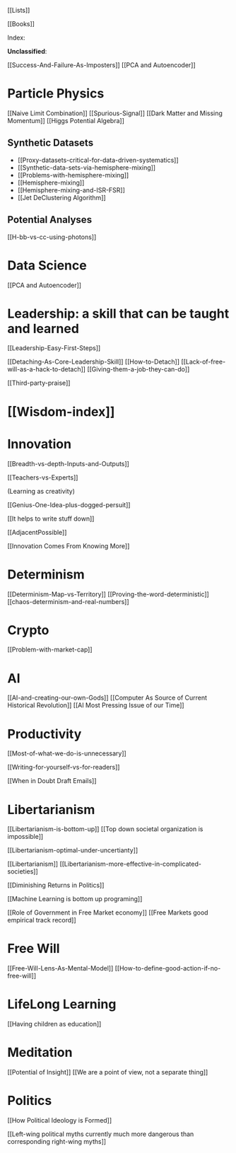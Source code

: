 	

[[Lists]]

[[Books]]

Index:

**Unclassified**:

[[Success-And-Failure-As-Imposters]]
[[PCA and Autoencoder]]


# Particle Physics

[[Naive Limit Combination]]
[[Spurious-Signal]]
[[Dark Matter and Missing Momentum]]
[[Higgs Potential Algebra]]

## Synthetic Datasets

- [[Proxy-datasets-critical-for-data-driven-systematics]]
- [[Synthetic-data-sets-via-hemisphere-mixing]]
- [[Problems-with-hemisphere-mixing]]
- [[Hemisphere-mixing]]
- [[Hemisphere-mixing-and-ISR-FSR]]
- [[Jet DeClustering Algorithm]]




## Potential Analyses
[[H-bb-vs-cc-using-photons]]

# Data Science

[[PCA and Autoencoder]]

# Leadership: a skill that can be taught and learned

[[Leadership-Easy-First-Steps]]

[[Detaching-As-Core-Leadership-Skill]]
[[How-to-Detach]]
[[Lack-of-free-will-as-a-hack-to-detach]]
[[Giving-them-a-job-they-can-do]]



[[Third-party-praise]]



# [[Wisdom-index]]



# Innovation

[[Breadth-vs-depth-Inputs-and-Outputs]]

[[Teachers-vs-Experts]]

(Learning as creativity)

[[Genius-One-Idea-plus-dogged-persuit]]

[[It helps to write stuff down]]

[[AdjacentPossible]]

[[Innovation Comes From Knowing More]]


# Determinism

[[Determinism-Map-vs-Territory]]
[[Proving-the-word-deterministic]]
[[chaos-determinism-and-real-numbers]]


# Crypto

[[Problem-with-market-cap]]


# AI

[[AI-and-creating-our-own-Gods]]
[[Computer As Source of Current Historical Revolution]]
[[AI Most Pressing Issue of our Time]]

# Productivity 
[[Most-of-what-we-do-is-unnecessary]]

[[Writing-for-yourself-vs-for-readers]]

[[When in Doubt Draft Emails]]


# Libertarianism 
[[Libertarianism-is-bottom-up]]
[[Top down societal organization is impossible]]

[[Libertarianism-optimal-under-uncertianty]]

[[Libertarianism]]
[[Libertarianism-more-effective-in-complicated-societies]]

[[Diminishing Returns in Politics]]

[[Machine Learning is bottom up programing]]

[[Role of Government in Free Market economy]]
[[Free Markets good empirical track record]]


# Free Will
[[Free-Will-Lens-As-Mental-Model]]
[[How-to-define-good-action-if-no-free-will]]


# LifeLong Learning
[[Having children as education]]


# Meditation
[[Potential of Insight]]
[[We are a point of view, not a separate thing]]


# Politics

[[How Political Ideology is Formed]]

[[Left-wing political myths currently much more dangerous than corresponding right-wing myths]]